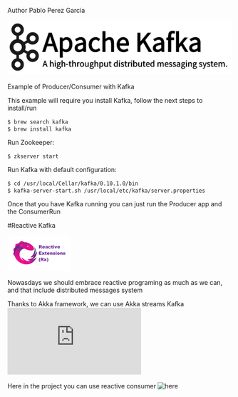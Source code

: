 Author  Pablo Perez Garcia

![My image](src/main/resources/img/kafka.png)

Example of Producer/Consumer with Kafka

This example will require you install Kafka, follow the next steps to install/run

```
$ brew search kafka
$ brew install kafka
```

Run Zookeeper:

```
$ zkserver start
```

Run Kafka with default configuration:

```
$ cd /usr/local/Cellar/kafka/0.10.1.0/bin
$ kafka-server-start.sh /usr/local/etc/kafka/server.properties
```

Once that you have Kafka running you can just run the Producer app and the ConsumerRun

#Reactive Kafka

![My image](src/main/resources/img/reactive.png)

Nowasdays we should embrace reactive programing as much as we can, and that include distributed messages system

Thanks to Akka framework, we can use Akka streams Kafka ![Documentation](http://doc.akka.io/docs/akka-stream-kafka/current/home.html)

Here in the project you can use reactive consumer ![here](src/main/scala/reactive)


